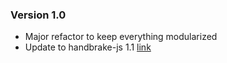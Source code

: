 ### Version 1.0

- Major refactor to keep everything modularized
- Update to handbrake-js 1.1 [link](https://github.com/Dudemullet/playertwo/commit/3284049e55f12d06cdd012db1301f83ac2c64e76)
